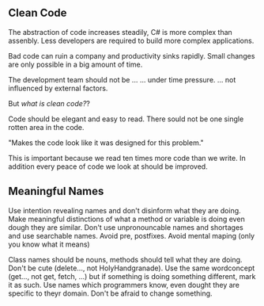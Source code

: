 ## Clean Code

The abstraction of code increases steadily, C# is more complex than
assenbly. Less developers are required to build more complex applications.

Bad code can ruin a company and productivity sinks rapidly.
Small changes are only possible in a big amount of time.

The development team should not be ...
   ... under time pressure.
   ... not influenced by external factors.

But *what is clean code?*?

Code should be elegant and easy to read. There sould not be one
single rotten area in the code.

"Makes the code look like it was designed for this problem."

This is important because we read ten times more code than we write.
In addition every peace of code we look at should be improved.

## Meaningful Names

Use intention revealing names and don't disinform what they are doing.
Make meaningful distinctions of what a method or variable is doing
even dough they are similar.
Don't use unpronouncable names and shortages and use searchable
names. Avoid pre, postfixes. Avoid mental maping (only you know what it means)

Class names should be nouns, methods should tell what they are doing.
Don't be cute (delete..., not HolyHandgranade).
Use the same wordconcept (get..., not get, fetch, ...)
but if something is doing something different, mark it as such.
Use names which programmers know, even dought they are specific
to theyr domain. Don't be afraid to change something.

